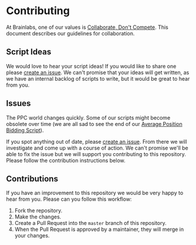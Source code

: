 # Contributing

At Brainlabs, one of our values is [Collaborate, Don't Compete](https://www.brainlabsdigital.com/about-us-3-2/culture-new/). This document describes our guidelines for collaboration.

## Script Ideas

We would love to hear your script ideas! If you would like to share one please [create an issue](https://help.github.com/en/articles/creating-an-issue). We can't promise that your ideas will get written, as we have an internal backlog of scripts to write, but it would be great to hear from you.

## Issues

The PPC world changes quickly. Some of our scripts might become obsolete over time (we are all sad to see the end of our [Average Position Bidding Script](Bidding/average-position-bidding.js)).

If you spot anything out of date, please [create an issue](https://help.github.com/en/articles/creating-an-issue). From there we will investigate and come up with a course of action. We can't promise we'll be able to fix the issue but we will support you contributing to this repository. Please follow the contribution instructions below.

## Contributions

If you have an improvement to this repository we would be very happy to hear from you. Please can you follow this workflow:

1.  Fork the repository.
2.  Make the changes.
3.  Create a Pull Request into the `master` branch of this repository.
4.  When the Pull Request is approved by a maintainer, they will merge in your changes.
